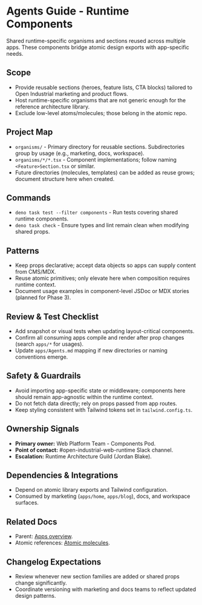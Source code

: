 # Agents Guide - Runtime Components

Shared runtime-specific organisms and sections reused across multiple apps. These components bridge atomic design exports with app-specific needs.

## Scope

- Provide reusable sections (heroes, feature lists, CTA blocks) tailored to Open Industrial marketing and product flows.
- Host runtime-specific organisms that are not generic enough for the reference architecture library.
- Exclude low-level atoms/molecules; those belong in the atomic repo.

## Project Map

- `organisms/` - Primary directory for reusable sections. Subdirectories group by usage (e.g., marketing, docs, workspace).
- `organisms/*/*.tsx` - Component implementations; follow naming `<Feature>Section.tsx` or similar.
- Future directories (molecules, templates) can be added as reuse grows; document structure here when created.

## Commands

- `deno task test --filter components` - Run tests covering shared runtime components.
- `deno task check` - Ensure types and lint remain clean when modifying shared props.

## Patterns

- Keep props declarative; accept data objects so apps can supply content from CMS/MDX.
- Reuse atomic primitives; only elevate here when composition requires runtime context.
- Document usage examples in component-level JSDoc or MDX stories (planned for Phase 3).

## Review & Test Checklist

- Add snapshot or visual tests when updating layout-critical components.
- Confirm all consuming apps compile and render after prop changes (search `apps/*` for usages).
- Update `apps/Agents.md` mapping if new directories or naming conventions emerge.

## Safety & Guardrails

- Avoid importing app-specific state or middleware; components here should remain app-agnostic within the runtime context.
- Do not fetch data directly; rely on props passed from app routes.
- Keep styling consistent with Tailwind tokens set in `tailwind.config.ts`.

## Ownership Signals

- **Primary owner:** Web Platform Team - Components Pod.
- **Point of contact:** #open-industrial-web-runtime Slack channel.
- **Escalation:** Runtime Architecture Guild (Jordan Blake).

## Dependencies & Integrations

- Depend on atomic library exports and Tailwind configuration.
- Consumed by marketing (`apps/home`, `apps/blog`), docs, and workspace surfaces.

## Related Docs

- Parent: [Apps overview](../Agents.md).
- Atomic references: [Atomic molecules](../../../open-industrial-reference-architecture/atomic/molecules/Agents.md).

## Changelog Expectations

- Review whenever new section families are added or shared props change significantly.
- Coordinate versioning with marketing and docs teams to reflect updated design patterns.
